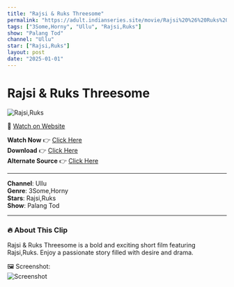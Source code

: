 ```yaml
---
title: "Rajsi & Ruks Threesome"
permalink: "https://adult.indianseries.site/movie/Rajsi%20%26%20Ruks%20Threesome"
tags: ["3Some,Horny", "Ullu", "Rajsi,Ruks"]
show: "Palang Tod"
channel: "Ullu"
star: ["Rajsi,Ruks"]
layout: post
date: "2025-01-01"
---
```


# Rajsi & Ruks Threesome

![Rajsi,Ruks](https://shorts.desisins.com/wp-content/uploads/2024/01/Threesome-Ruks-Rajshi-DesiSins.com_.jpg)

🔗 [Watch on Website](https://adult.indianseries.site/movie/Rajsi%20%26%20Ruks%20Threesome)

**Watch Now** 👉 [Click Here](https://adult.indianseries.site/movie/Rajsi%20%26%20Ruks%20Threesome)  
**Download** 👉 [Click Here](https://adult.indianseries.site/movie/Rajsi%20%26%20Ruks%20Threesome)  
**Alternate Source** 👉 [Click Here](https://adult.indianseries.site/movie/Rajsi%20%26%20Ruks%20Threesome)

---

**Channel**: Ullu  
**Genre**: 3Some,Horny  
**Stars**: Rajsi,Ruks  
**Show**: Palang Tod

---

### 🔥 About This Clip

Rajsi & Ruks Threesome is a bold and exciting short film featuring Rajsi,Ruks. Enjoy a passionate story filled with desire and drama.
 
🖼️ Screenshot:  
![Screenshot](https://shorts.desisins.com/wp-content/uploads/2024/01/Threesome-Ruks-Rajshi-DesiSins.com_.jpg)
